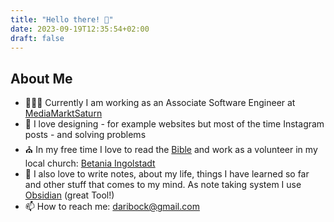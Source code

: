 ```yaml
---
title: "Hello there! 👋"
date: 2023-09-19T12:35:54+02:00
draft: false
---
```


## About Me

- 👨🏽‍💻 Currently I am working as an Associate Software Engineer at
  [MediaMarktSaturn](https://github.com/MediaMarktSaturn)
- 🎨 I love designing - for example websites but most of the time Instagram
  posts - and solving problems
- ⛪️ In my free time I love to read the [Bible](https://www.bible.com/) and
  work as a volunteer in my local church:
  [Betania Ingolstadt](https://www.instagram.com/betaniaingolstadt)
- 📝 I also love to write notes, about my life, things I have learned so far
  and other stuff that comes to my mind. As note taking system I use
  [Obsidian](https://obsidian.md/) (great Tool!)
- 📫 How to reach me: <daribock@gmail.com>
